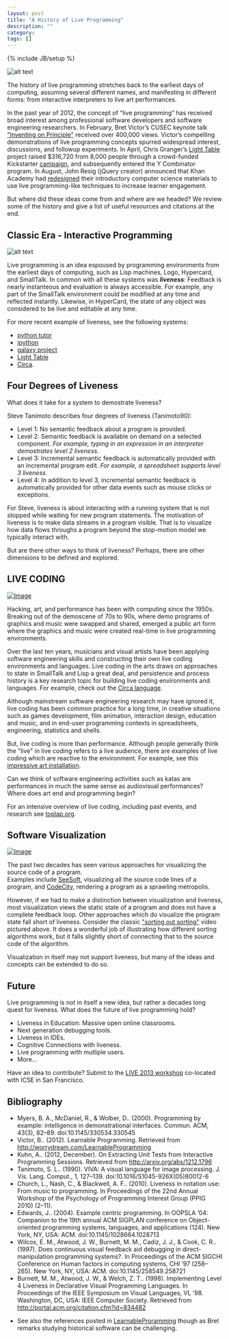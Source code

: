 ```yaml
---
layout: post
title: "A History of Live Programming"
description: ""
category: 
tags: []
---
```

{% include JB/setup %}

![alt text](/liveblog/images/lighttable.png "Light Table")

The history of live programming stretches back to the earliest days of computing, assuming several different names, and manifesting in different forms: from interactive interpreters to live art performances.

In the past year of 2012, the concept of “live programming” has
received broad interest among professional software developers
and software engineering researchers. In February,
Bret Victor’s CUSEC keynote talk ["Inventing on Principle"](http://vimeo.com/36579366) received over 400,000 views. Victor’s compelling
demonstrations of live programming concepts spurred
widespread interest, discussions, and followup experiments.
In April, Chris Granger’s [Light Table](http://www.lighttable.com/) project raised $316,720
from 8,000 people through a crowd-funded Kickstarter [campaign](http://www.kickstarter.com/projects/ibdknox/light-table), 
and subsequently entered the Y Combinator program. 
In August, John Resig (jQuery creator) announced that Khan Academy had [redesigned](http://ejohn.org/blog/introducing-khan-cs/) their introductory computer science materials to use live programming-like techniques to increase learner engagement.

But where did these ideas come from and where are we headed?
We review some of the history and give a list of useful resources and citations at the end.

## Classic Era - Interactive Programming

![alt text](/liveblog/images/smalltalk.png "Small Talk")

Live programming is an idea espoused by programming
environments from the earliest days of computing, such as
Lisp machines, Logo, Hypercard, and SmallTalk.  In common with all these systems was **_liveness_**: Feedback is nearly instanteous and evaluation is always accessible.  For example, any part of the SmallTalk environment could be modified at any time and reflected instantly.
Likewise, in HyperCard, the state of any object was considered to be live and editable at any time.

For more recent example of liveness, see the following systems:

- [python tutor](http://www.pythontutor.com)
- [ipython](http://ipython.org)
- [galaxy project](http://galaxyproject.org)
- [Light Table](http://www.lighttable.com)
- [Circa](http://circa-lang.org/).

## Four Degrees of Liveness 

What does it take for a system to demostrate liveness?

Steve Tanimoto describes four degrees of liveness (Tanimoto90):
- Level 1: No semantic feedback about a program is provided.
- Level 2: Semantic feedback is available on demand on a selected component. _For example, typing in an expression in an interpreter demostrates level 2 liveness._
- Level 3: Incremental semantic feedback is automatically provided with an incremental program edit.  _For example, a spreadsheet supports level 3 liveness._
- Level 4: In addition to level 3, incremental semantic feedback is automatically provided for other data events such as mouse clicks or exceptions.

For Steve, liveness is about interacting with a running system that is not stopped while waiting for new program statements. The motivation of liveness is to make data streams in a program visible. That is to visualize how data flows throughs a program beyond the stop-motion model we typically interact with.

But are there other ways to think of liveness?  Perhaps, there are other dimensions to be defined and explored.

## LIVE CODING 

[ ![Image](/liveblog/images/livecode.png "Live Code") ](https://github.com/davidedc/livecodelab "Live code lab")

Hacking, art, and performance has been with computing since the 1950s.  
Breaking out of the demoscene of 70s to 90s, 
where demo programs of graphics and music were swapped and shared, 
emerged a public art form where the graphics and music were created real-time in live programming environments.

Over the last ten years, musicians and visual artists have been applying 
software engineering skills and 
constructing their own live coding environments and languages. 
Live coding in the arts draws on approaches to state in SmallTalk and
Lisp a great deal, and persistence and process history is a key research topic for building live coding environments and languages. 
For example, check out the [Circa language](http://circa-lang.org/).

Although mainstream software engineering research may have ignored it,
live coding has been common practice for a long time, in
creative situations such as games development, film animation,
interaction design, education and music, and in end-user programming
contexts in spreadsheets, engineering, statistics and shells.

But, live coding is more than performance.  Although people generally think the "live" in live coding refers to a live audience, 
there are examples of live coding which are reactive to the environment.
For example, see this [impressive art installation](http://www.creativeapplications.net/scripts/communion-cinder-scripts-events-special/).

Can we think of software engineering activities such as katas are performances in much
the same sense as audiovisual performances?  Where does art end and programming begin?

For an intensive overview of live coding, including past events, and research see 
[toplap.org](http://toplap.org/wiki/Read_me_paper).

## Software Visualization

[ ![Image](/liveblog/images/sorting.png "Sorting out sorting") ](http://www.youtube.com/watch?v=F3oKjPT5Khg)

The past two decades has seen various approaches for visualizing the source code of a program.  
Examples include [SeeSoft](http://people.ischool.berkeley.edu/~hearst/irbook/10/seesoft.gif), visualizing all the source code lines of a program, and [CodeCity](http://www.inf.usi.ch/phd/wettel/codecity.html), rendering a program as a sprawling metropolis.

However, if we had to make a distinction between visualization and liveness, most visualization views the static state of a program and does not have a complete feedback loop.  Other approaches which do visualize the program state fall short of liveness. Consider the classic ["sorting out sorting"](http://www.youtube.com/watch?v=F3oKjPT5Khg) video pictured above. It does a wonderful job of illustrating how different sorting algorithms work, but it falls slightly short of connecting that to the source code of the algorithm.

Visualization in itself may not support liveness, but many of the ideas and concepts can be extended to do so.

## Future

Live programming is not in itself a new idea, but rather a decades long quest for liveness.  What does the future of live programming hold?

- Liveness in Education: Massive open online classrooms.
- Next generation debugging tools.
- Liveness in IDEs.
- Cognitive Connections with liveness.
- Live programming with mutliple users.
- More...

Have an idea to contribute?  Submit to the [LIVE 2013 workshop](http://liveprogramming.github.com/2013/) co-located with ICSE in San Francisco.

## Bibliography

* Myers, B. A., McDaniel, R., & Wolber, D.. (2000). Programming by example: intelligence in demonstrational interfaces. Commun. ACM, 43(3), 82–89. doi:10.1145/330534.330545
* Victor, B.. (2012). Learnable Programming. Retrieved from http://worrydream.com/LearnableProgramming
* Kuhn, A.. (2012, December). On Extracting Unit Tests from Interactive Programming Sessions. Retrieved from http://arxiv.org/abs/1212.1796
* Tanimoto, S. L.. (1990). VIVA: A visual language for image processing. J. Vis. Lang. Comput., 1, 127–139. doi:10.1016/S1045-926X(05)80012-6
* Church, L., Nash, C., & Blackwell, A. F.. (2010). Liveness in notation use: From music to programming. In Proceedings of the 22nd Annual Workshop of the Psychology of Programming Interest Group (PPIG 2010) (2–11).
* Edwards, J.. (2004). Example centric programming. In OOPSLA ’04: Companion to the 19th annual ACM SIGPLAN conference on Object-oriented programming systems, languages, and applications (124). New York, NY, USA: ACM. doi:10.1145/1028664.1028713
* Wilcox, E. M., Atwood, J. W., Burnett, M. M., Cadiz, J. J., & Cook, C. R.. (1997). Does continuous visual feedback aid debugging in direct-manipulation programming systems?. In Proceedings of the ACM SIGCHI Conference on Human factors in computing systems, CHI ’97 (258–265). New York, NY, USA: ACM. doi:10.1145/258549.258721
* Burnett, M. M., Atwood, J. W., & Welch, Z. T.. (1998). Implementing Level 4 Liveness in Declarative Visual Programming Languages. In Proceedings of the IEEE Symposium on Visual Languages, VL ’98. Washington, DC, USA: IEEE Computer Society. Retrieved from http://portal.acm.org/citation.cfm?id=834482


- See also the references posted in [LearnableProramming](http://worrydream.com/LearnableProgramming) though as Bret remarks studying historical software can be challenging. 

